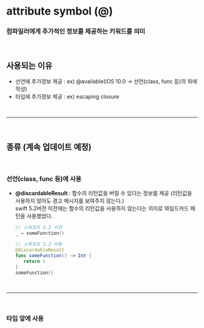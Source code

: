 # attribute symbol (@)
### 컴파일러에게 추가적인 정보를 제공하는 키워드를 의미

<br/>

## 사용되는 이유
* 선언에 추가정보 제공 : ex) @available(iOS 10.0 -> 선언(class, func 등)의 위에 작성)
* 타입에 추가정보 제공 : ex) escaping closure

<br/>

---

<br/>

## 종류 (계속 업데이트 예정)

<br/>

### 선언(class, func 등)에 사용
   * **@discardableResult** : 함수의 리턴값을 버릴 수 있다는 정보를 제공 (리턴값을 사용하지 않아도 경고 메시지를 보여주지 않는다.)<br/>
      swift 5.2버전 이전에는 함수의 리턴값을 사용하지 않는다는 의미로 와일드카드 패턴을 사용했었다.
      ```swift
      // 스위프트 5.2 이전
      _ = someFunction()

      // 스위프트 5.2 이후
      @discardableResult
      func someFunction() -> Int {
         return 1
      }
      someFunction()
      ```



<br/>

---

<br/>

### 타입 앞에 사용